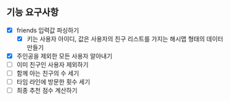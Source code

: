 ## 기능 요구사항

- [x] friends 입력값 파싱하기
    - [x] 키는 사용자 아이디, 값은 사용자의 친구 리스트를 가지는 해시맵 형태의 데이터 만들기
- [x] 주인공을 제외한 모든 사용자 알아내기
- [ ] 이미 친구인 사용자 제외하기
- [ ] 함께 아는 친구의 수 세기
- [ ] 타임 라인에 방문한 횟수 세기
- [ ] 최종 추천 점수 계산하기